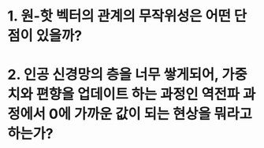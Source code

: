 # 1. 원-핫 벡터의 관계의 무작위성은 어떤 단점이 있을까?
# 2. 인공 신경망의 층을 너무 쌓게되어, 가중치와 편향을 업데이트 하는 과정인 역전파 과정에서 0에 가까운 값이 되는 현상을 뭐라고 하는가?